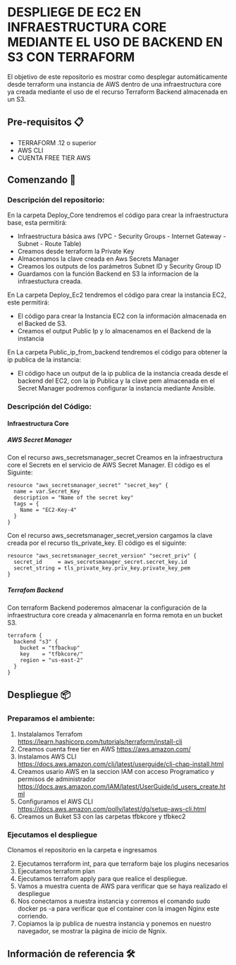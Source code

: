 # DESPLIEGE DE EC2 EN INFRAESTRUCTURA CORE MEDIANTE EL USO DE BACKEND EN S3 CON TERRAFORM 

El objetivo de este repositorio es mostrar como desplegar automáticamente desde terraform una instancia de AWS dentro de una infraestructura core ya creada mediante el uso de el recurso Terraform Backend almacenada en un S3. 

## Pre-requisitos 📋

- TERRAFORM .12 o superior
- AWS CLI
- CUENTA FREE TIER AWS 

## Comenzando 🚀

### Descripción del repositorio:

En la carpeta Deploy_Core tendremos el código para crear la infraestructura base, esta permitirá:

 - Infraestructura básica aws (VPC - Security Groups - Internet Gateway - Subnet - Route Table)
 - Creamos desde terraform la Private Key
 - Almacenamos la clave  creada en Aws Secrets Manager
 - Creamos los outputs de los parámetros Subnet ID y Security Group ID
 - Guardamos con la función Backend en S3 la informacion de la infraestuctura creada.
 
 En La carpeta Deploy_Ec2 tendremos el código para crear la instancia EC2, este permitirá:
 
 - El código para crear la Instancia EC2 con la información almacenada en el Backed de S3.
 - Creamos el output Public Ip y lo almacenamos en el Backend de la instancia
 
 En La carpeta Public_ip_from_backend tendremos el código para obtener la ip publica de la instancia: 
 
 - El código hace un output de la ip publica de la instancia creada desde el backend del EC2, con la ip Publica y la clave pem almacenada en el Secret Manager podremos configurar la instancia mediante Ansible.

### Descripción del Código:

#### Infraestructura Core

##### AWS Secret Manager

Con el recurso aws_secretsmanager_secret Creamos en la infraestructura core el Secrets en el servicio de AWS Secret Manager. El código es el Siguinte:

```
resource "aws_secretsmanager_secret" "secret_key" {
  name = var.Secret_Key
  description = "Name of the secret key"
  tags = {
    Name = "EC2-Key-4"
  }
}
```

Con el recurso aws_secretsmanager_secret_version cargamos la clave creada por el recurso tls_private_key. El código es el siguinte:

```
resource "aws_secretsmanager_secret_version" "secret_priv" {
  secret_id     = aws_secretsmanager_secret.secret_key.id
  secret_string = tls_private_key.priv_key.private_key_pem
}
```

##### Terrafom Backend

Con terraform Backend poderemos almacenar la configuración de la infraestructura core creada y almacenanrla en forma remota en un bucket S3.

```
terraform {
  backend "s3" {
    bucket = "tfbackup"
    key    = "tfbkcore/"
    region = "us-east-2"
  }
}
```





## Despliegue 📦

### Preparamos el ambiente:

1) Instalalamos Terrafom https://learn.hashicorp.com/tutorials/terraform/install-cli
2) Creamos cuenta free tier en AWS  https://aws.amazon.com/
3) Instalamos AWS CLI https://docs.aws.amazon.com/cli/latest/userguide/cli-chap-install.html
4) Creamos usario AWS en la seccion IAM con acceso Programatico y permisos de administrador https://docs.aws.amazon.com/IAM/latest/UserGuide/id_users_create.html   
5) Configuramos el AWS CLI https://docs.aws.amazon.com/polly/latest/dg/setup-aws-cli.html
6) Creamos un Buket S3 con las carpetas tfbkcore y tfbkec2




### Ejecutamos el despliegue

Clonamos el repositorio en la carpeta e ingresamos 


2) Ejecutamos terraform int, para que terraform baje los plugins necesarios
3) Ejecutamos terraform plan
4) Ejecutamos terrafom apply para que realice el despliegue.
5) Vamos a muestra cuenta de AWS para verificar que se haya realizado el despliegue
6) Nos conectamos a nuestra instancia y corremos el comando sudo docker ps -a para verificar que el container con la imagen Nginx este corriendo. 
7) Copiamos la ip publica de nuestra instancia y ponemos en nuestro navegador, se mostrar la página de inicio de Ngnix.

## Información de referencia 🛠️

